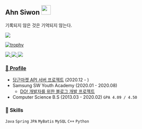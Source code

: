 ## Ahn Siwon  <img src="https://raw.githubusercontent.com/MartinHeinz/MartinHeinz/master/wave.gif" width="30px">

기록되지 않은 것은 기억되지 않는다.


![](https://github-readme-stats.vercel.app/api?username=ssibongee&show_icons=true)

[![trophy](https://github-profile-trophy.vercel.app/?username=ssibongee)](https://github.com/ryo-ma/github-profile-trophy)

<p align="left">
  
<a href="https://hits.seeyoufarm.com">
  <img src="https://hits.seeyoufarm.com/api/count/incr/badge.svg?url=https%3A%2F%2Fgithub.com%2Fssibongee&count_bg=%2379C83D&title_bg=%23555555&icon=&icon_color=%23E7E7E7&title=hits&edge_flat=false">
  
<a href="https://solved.ac/doiiollo">
  <img src="http://mazassumnida.wtf/api/mini/generate_badge?boj=doiiollo">
  
<a href="https://see-one.tistory.com/">
  <img src="http://img.shields.io/badge/blog-black?&logo=github">
  
</p>

### 🎈 Profile 

* [당근마켓 API 서버 프로젝트](https://github.com/f-lab-edu/daangn-market-used-trading) (2020.12 - )
* Samsung SW Youth Academy (2020.01 - 2020.08)
  * [DO! 개발자를 위한 블로그 개발 프로젝트](https://github.com/ssibongee/DO)
* Computer Science B.S (2013.03 - 2020.02) `GPA 4.09 / 4.50`


### 🧩 Skills 

`Java` `Spring` `JPA` `MyBatis` `MySQL` `C++` `Python`




<!--
### 🌱 I'm currently learning 

* Java 
* Spring Framework
* JPA
* JWT 
* React

### 📌 Project 
-->


<!--
**doiiollo/doiiollo** is a ✨ _special_ ✨ repository because its `README.md` (this file) appears on your GitHub profile.

Here are some ideas to get you started:

- 🔭 I’m currently working on ...
- 🌱 I’m currently learning ...
- 👯 I’m looking to collaborate on ...
- 🤔 I’m looking for help with ...
- 💬 Ask me about ...
- 📫 How to reach me: ...
- 😄 Pronouns: ...
- ⚡ Fun fact: ...
-->
